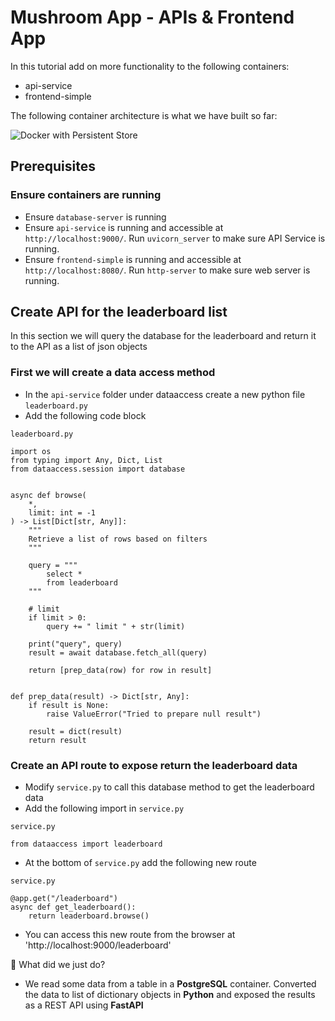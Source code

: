 # Mushroom App - APIs & Frontend App

In this tutorial add on more functionality to the following containers:
* api-service
* frontend-simple

The following container architecture is what we have built so far:

![Docker with Persistent Store](https://storage.googleapis.com/public_colab_images/docker/docker_with_network.png)


## Prerequisites

### Ensure containers are running
- Ensure `database-server` is running
- Ensure `api-service` is running and accessible at `http://localhost:9000/`. Run `uvicorn_server` to make sure API Service is running.
- Ensure `frontend-simple` is running and accessible at `http://localhost:8080/`. Run `http-server` to make sure web server is running.

## Create API for the leaderboard list

In this section we will query the database for the leaderboard and return it to the API as a list of json objects

### First we will create a data access method
- In the `api-service` folder under dataaccess create a new python file `leaderboard.py`
- Add the following code block

`leaderboard.py`
```
import os
from typing import Any, Dict, List
from dataaccess.session import database


async def browse(
    *,
    limit: int = -1
) -> List[Dict[str, Any]]:
    """
    Retrieve a list of rows based on filters
    """

    query = """
        select *
        from leaderboard
    """

    # limit
    if limit > 0:
        query += " limit " + str(limit)

    print("query", query)
    result = await database.fetch_all(query)

    return [prep_data(row) for row in result]


def prep_data(result) -> Dict[str, Any]:
    if result is None:
        raise ValueError("Tried to prepare null result")

    result = dict(result)
    return result
```

### Create an API route to expose return the leaderboard data
- Modify `service.py` to call this database method to get the leaderboard data
- Add the following import in `service.py`

`service.py`
```
from dataaccess import leaderboard
```

- At the bottom of `service.py` add the following new route

`service.py`
```
@app.get("/leaderboard")
async def get_leaderboard():
    return leaderboard.browse()
```

- You can access this new route from the browser at 'http://localhost:9000/leaderboard'

🎉 What did we just do? 
* We read some data from a table in a **PostgreSQL** container. Converted the data to list of dictionary objects in **Python** and exposed the results as a REST API using **FastAPI**
